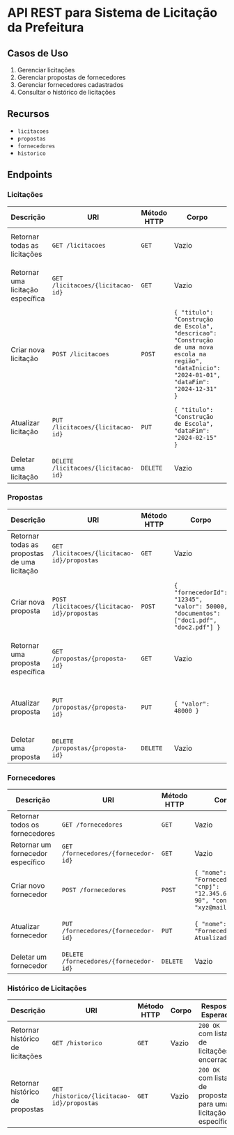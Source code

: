 # API REST para Sistema de Licitação da Prefeitura

## Casos de Uso

1. Gerenciar licitações
2. Gerenciar propostas de fornecedores
3. Gerenciar fornecedores cadastrados
4. Consultar o histórico de licitações

## Recursos

- `licitacoes`
- `propostas`
- `fornecedores`
- `historico`

## Endpoints

### Licitações

| Descrição | URI | Método HTTP | Corpo | Resposta Esperada | Erros Esperados |
| --- | --- | --- | --- | --- | --- |
| Retornar todas as licitações | `GET /licitacoes` | `GET` | Vazio | `200 OK` com lista de licitações | `401 Unauthorized` |
| Retornar uma licitação específica | `GET /licitacoes/{licitacao-id}` | `GET` | Vazio | `200 OK` com detalhes da licitação | `404 Not Found` |
| Criar nova licitação | `POST /licitacoes` | `POST` | `{ "titulo": "Construção de Escola", "descricao": "Construção de uma nova escola na região", "dataInicio": "2024-01-01", "dataFim": "2024-12-31" }` | `201 Created` com detalhes da licitação criada | `400 Bad Request` |
| Atualizar licitação | `PUT /licitacoes/{licitacao-id}` | `PUT` | `{ "titulo": "Construção de Escola", "dataFim": "2024-02-15" }` | `200 OK` com detalhes da licitação atualizada | `404 Not Found` |
| Deletar uma licitação | `DELETE /licitacoes/{licitacao-id}` | `DELETE` | Vazio | `204 No Content` | `404 Not Found` |

### Propostas

| Descrição | URI | Método HTTP | Corpo | Resposta Esperada | Erros Esperados |
| --- | --- | --- | --- | --- | --- |
| Retornar todas as propostas de uma licitação | `GET /licitacoes/{licitacao-id}/propostas` | `GET` | Vazio | `200 OK` com lista de propostas | `404 Not Found` |
| Criar nova proposta | `POST /licitacoes/{licitacao-id}/propostas` | `POST` | `{ "fornecedorId": "12345", "valor": 50000, "documentos": ["doc1.pdf", "doc2.pdf"] }` | `201 Created` com detalhes da proposta criada | `404 Not Found` |
| Retornar uma proposta específica | `GET /propostas/{proposta-id}` | `GET` | Vazio | `200 OK` com detalhes da proposta | `404 Not Found` |
| Atualizar proposta | `PUT /propostas/{proposta-id}` | `PUT` | `{ "valor": 48000 }` | `200 OK` com detalhes da proposta atualizada | `404 Not Found` |
| Deletar uma proposta | `DELETE /propostas/{proposta-id}` | `DELETE` | Vazio | `200 OK` | `404 Not Found` |

### Fornecedores

| Descrição | URI | Método HTTP | Corpo | Resposta Esperada | Erros Esperados |
| --- | --- | --- | --- | --- | --- |
| Retornar todos os fornecedores | `GET /fornecedores` | `GET` | Vazio | `200 OK` com lista de fornecedores | `401 Unauthorized` |
| Retornar um fornecedor específico | `GET /fornecedores/{fornecedor-id}` | `GET` | Vazio | `200 OK` com detalhes do fornecedor | `404 Not Found` |
| Criar novo fornecedor | `POST /fornecedores` | `POST` | `{ "nome": "Fornecedor XYZ", "cnpj": "12.345.678/0001-90", "contato": "xyz@mail.com" }` | `201 Created` com detalhes do fornecedor criado | `400 Bad Request` |
| Atualizar fornecedor | `PUT /fornecedores/{fornecedor-id}` | `PUT` | `{ "nome": "Fornecedor XYZ Atualizado" }` | `200 OK` com detalhes do fornecedor atualizado | `404 Not Found` |
| Deletar um fornecedor | `DELETE /fornecedores/{fornecedor-id}` | `DELETE` | Vazio | `200 OK` | `404 Not Found` |

### Histórico de Licitações

| Descrição | URI | Método HTTP | Corpo | Resposta Esperada | Erros Esperados |
| --- | --- | --- | --- | --- | --- |
| Retornar histórico de licitações | `GET /historico` | `GET` | Vazio | `200 OK` com lista de licitações encerradas | `401 Unauthorized` |
| Retornar histórico de propostas | `GET /historico/{licitacao-id}/propostas` | `GET` | Vazio | `200 OK` com lista de propostas para uma licitação específica | `404 Not Found` |